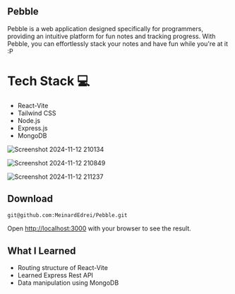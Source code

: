 ## Pebble

Pebble is a web application designed specifically for programmers, providing an intuitive platform for fun notes and tracking progress. With Pebble, you can effortlessly stack your notes and have fun while you're at it :P

# Tech Stack 💻
- React-Vite
- Tailwind CSS
- Node.js
- Express.js
- MongoDB

![Screenshot 2024-11-12 210134](https://github.com/user-attachments/assets/23bf0250-9f08-445f-9bca-902b60781103)

![Screenshot 2024-11-12 210849](https://github.com/user-attachments/assets/532ec4eb-1701-4ca9-861e-e7d67484a555)

![Screenshot 2024-11-12 211237](https://github.com/user-attachments/assets/06bd0c5d-af5a-4f15-a522-8b84c9928c11)

## Download 

```bash
git@github.com:MeinardEdrei/Pebble.git
```

Open [http://localhost:3000](http://localhost:3000) with your browser to see the result.

## What I Learned
- Routing structure of React-Vite
- Learned Express Rest API
- Data manipulation using MongoDB
